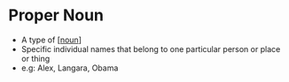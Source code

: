 # Proper Noun
* A type of [[noun]]
* Specific individual names that belong to one particular person or place or thing
* e.g: Alex, Langara, Obama

[//begin]: # "Autogenerated link references for markdown compatibility"
[noun]: noun "Noun"
[//end]: # "Autogenerated link references"